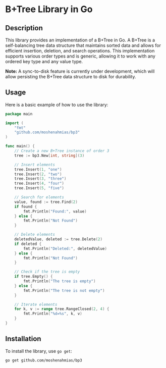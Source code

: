 # B+Tree Library in Go

## Description
This library provides an implementation of a B+Tree in Go. A B+Tree is a self-balancing tree data structure that maintains sorted data and allows for efficient insertion, deletion, and search operations. This implementation supports various order types and is generic, allowing it to work with any ordered key type and any value type.

**Note:** A sync-to-disk feature is currently under development, which will allow persisting the B+Tree data structure to disk for durability.

## Usage
Here is a basic example of how to use the library:

```go
package main

import (
    "fmt"
    "github.com/moshenahmias/bp3"
)

func main() {
    // Create a new B+Tree instance of order 3
    tree := bp3.New[int, string](3)

    // Insert elements
    tree.Insert(1, "one")
    tree.Insert(2, "two")
    tree.Insert(3, "three")
    tree.Insert(4, "four")
    tree.Insert(5, "five")

    // Search for elements
    value, found := tree.Find(2)
    if found {
        fmt.Println("Found:", value)
    } else {
        fmt.Println("Not Found")
    }

    // Delete elements
    deletedValue, deleted := tree.Delete(2)
    if deleted {
        fmt.Println("Deleted:", deletedValue)
    } else {
        fmt.Println("Not Found")
    }

    // Check if the tree is empty
    if tree.Empty() {
        fmt.Println("The tree is empty")
    } else {
        fmt.Println("The tree is not empty")
    }

    // Iterate elements
    for k, v := range tree.RangeClosed(2, 4) {
        fmt.Println("%d=%s", k, v)
    }
}
```

## Installation
To install the library, use `go get`:
```sh
go get github.com/moshenahmias/bp3
```
